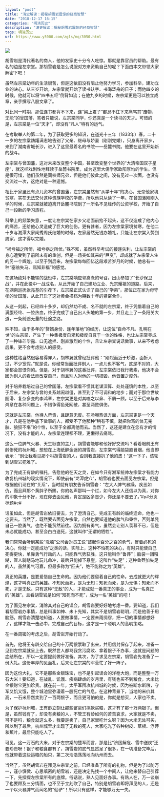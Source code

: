 ```yaml
---
layout: "post"
title: "清史解读：揭秘胡雪岩震惊的经商智慧"
date: "2018-12-17 16:15"
categories: "明清历史"
description: "清史解读：揭秘胡雪岩震惊的经商智慧"
tags: 明清历史
url: https://www.y5000.com/zgls/mq/3050.html
---
```






![](https://img.y5000.com/uploads/allimg/160830/4-160S0000424302.jpg)

胡雪岩是清代著名的商人，他的发家史十分令人吃惊。那就是靠官员的帮助。最有名的边是左宗堂。那胡雪岩是怎么说服对方来资助自己的呢？下面由本文带领大家解密下吧！

虽然左宗棠幼年的生活很苦，但是这依旧没有阻止他努力学习，参加科举，建功立业的决心。从三岁开始，左宗棠就开始了读书认字、书海泛舟的日子；而他四岁的时候，他就可以将“四书五经”倒背如流；在他九岁的时候，左宗棠更是可以独立成章，亲手撰写八股文章了。

对比同一时期，那位连书都背不下来，连“梁上君子”都忍不住下来痛骂其“废物、无能”的曾国藩，笔者只能说，左宗棠同学，你还真是一个读书的天才。可惜的是，左宗棠是一位“天才”，却没有“凡人”特有的运气。

在考取举人的第二年，为了获取更多的知识，在道光十三年（1833年）春，二十一岁的左宗棠踌躇满志地告别了父亲、继母与娇妻（刚刚完婚），只身离开家乡，来到了湖南省城长沙，进入了这里最着名的书院——岳麓书院。他要在这里开始新的战斗。

左宗棠与曾国藩，这对未来改变整个中国，甚至改变整个世界的“大清帝国双子星座”，就这样戏剧性地拜读于岳麓书院里，成为这里大儒学家欧阳厚均的学生。但是很可惜，他们虽然是同校师兄弟，但是他们彼此之间，没有见过一次面，也没有交流过一次，这绝对是一种遗憾。

相比于家里还有点儿资本的曾国藩，左宗棠虽然有“从学十年”的决心，无奈他家境贫寒，实在无法交付这种贵族学校的学费，所以他只从读了一年。在曾国藩刚刚入学的时候，左宗棠就被迫离开岳麓书院到了一所名不见经传的公资学校，开始了自己一段新的学习旅程。

科举上的频繁失意，一度让左宗棠在家乡父老面前抬不起头，这不仅造成了他内心的痛苦，还给他心灵造成了巨大的创伤。更有甚者，因为左宗棠家境贫寒，在他二十岁与湘潭大家闺秀周氏结婚的时候，左家居然无钱办婚礼，只能让左宗棠入赘到周家，这才得以完婚。

“祸兮福之所倚，福兮祸之所伏。”殊不知，虽然科举考试的接连失利，让左宗棠的身心遭受到了前所未有的重创，但是一场突如其来的“巨变”，却成就了左宗棠人生的另一个辉煌。以至于到后来，左宗棠每每回忆这段艰苦岁月的时候，他总有一种“塞翁失马、焉知非福”的感觉。

在这场绝对不能输的战役中，左宗棠响应郭嵩焘的号召，出山参加了“长沙保卫战”，并在此役中一战成名，从此开始了自己建功立业、光宗耀祖的道路。后来，在湖南巡抚张亮基的引荐下，左宗棠正式认识了自己的“学弟”，那位正在家为母守孝的曾国藩，从此开启了这对黄金搭档为期数十年的紧密合作。

从这一刻起，已经四十多岁，却仍然功不成、名不就的左宗棠，终于凭借着自己的满腹经纶、一腔热血，终于完成了自己出人头地的第一步，并且走上了一条阳关大道，一条前途无量的仕途之路。

殊不知，由于多年的“赘婿身份、连年落地”的经历，让这位“自命不凡、孔明在世”的左宗棠，产生了一种集极度自卑和极度自尊于一体的性格，也让左宗棠养成了一种锋芒毕露、口无遮拦、刚直激烈的个性，且让左宗棠说话做事，从来不考虑后果，更不会考虑别人的感受。

这种性格当然很容易得罪人，胡林翼就曾经批评他：“刚烈而近于矫激，面折人过，不少宽假。”就是说，你经常当面批评别人，一点儿也不客气，这是不对的，大家都会怨恨你的。但是，对于胡林翼的这番批评，左宗棠依旧我行我素，他决不会因为别人的看法而改变自己，而且别人对他的一切损毁，他皆置之度外。

对于培养栽培过自己的曾国藩，左宗棠看不惯其老谋深算、处处谨慎的本性，以至于后来，左宗棠与曾的关系越闹越僵，甚至到了不可调和的地步；而对于那位世故圆滑、复杂多变的李鸿章，左宗棠更是对其嗤之以鼻、不屑一顾，以至于后来与李鸿章在各种问题上，不惜争得鱼死网破，甚至两败俱伤。

这就是左宗棠，他待人苛责，且肆意无度。在冷嘲热讽方面，左宗棠更是一个天才，凡是在他手底下做事的人，都受不了他那种“稍有不慎，就把你骂的体无完肤、狼狈不堪”的个性，以至于全都离他而去。当然了，这还是建立在您有才的情况下，没有才能的人，左宗棠连理都不理，更懒得去痛骂。

这么一位脾气火暴、天生耿直的主儿，胡雪岩能够和他好好交流吗？看着眼前王有龄惨死的杭州城，想想在上海纸醉金迷的胡雪岩，左宗棠气得脑袋直冒烟，他当即表示：“别让我看见那个叫胡雪岩的人，否则我直接扒了他的皮！”这一下子，该轮到胡雪岩犯难了。

为了完成王有龄的嘱托，告慰他的在天之灵，在如今只有湘军统帅左宗棠才有能力收复杭州城的现实情况下，即使前有“龙潭虎穴”，胡雪岩也要去面见左宗棠。但是根据他们现在的“关系”，当时就有朋友告诉胡雪岩：“左大人脾气暴躁，疾恶如仇，而且拜那个黄胖子所赐，你的名声那叫一个烂，如今左大人还信以为真，对你的印象十分不好，现在你去面见他，肯定是凶多吉少，你还是不要去了。”#p#分页标题#e#

话虽如此，但是胡雪岩依旧要去，为了澄清自己，完成王有龄的临终遗命，他也一定要去。当然了，既然要去面见左宗棠，自然也要知道他的脾气和秉性，否则单凭自己一腔勇气，也绝不能贸然前往。因为拥有勇气，虽然会让别人羡慕不已，但是未必就能成功，甚至会白白送死，这就叫作“无谓的牺牲”。

我们常常会听到某些“洗脑”公司会对员工说“鼓起你百分之百的勇气，冒着必死的决心，你就一定能成功”之类的话。实际上，这种不怕死的决心，有时只能使自己死得更快，单靠勇气行动的人，只能靠气势获胜，这只能叫作“鲁莽”；脑袋一团糨糊，盲人骑瞎马地玩儿命冲，最后只能掉下悬崖，这叫作“失足”；这种鲁莽加失足的人，虽然勇气可嘉，但最多称为“匹夫”，绝不能称之为“英雄”。

真正的英雄，是要爱惜自己生命的。因为他们要留着自己的性命，去成就更大的辉煌，这才叫真正的英雄。不知死而死，是为无知；知死而死，是为无惧；知死而不死，才是无敌。只有这种“无敌”的人，才能成就一番真正的事业，成为一名真正的“英雄”。且看胡雪岩是如何“知死而不死”，成为一名“英雄”的吧！

为了面见左宗棠，消除其对自己的误会，胡雪岩要好好地考虑一番。要知道，我们看胡雪岩办事情，总是料事如神、未卜先知，其实不是胡雪岩聪明，而是他善于用脑筋，胡雪岩清楚地知道，人要做事情，一定要未雨绸缪，把一切的事情都想好了，这样才能一击必中，完成自己的目标，这才是一个聪明人的高明策略。

在一番周密的考虑之后，胡雪岩开始行动了。

首先，他将王有龄交给自己的十万两银票取了出来，并用信封保存了起来，准备一见到左宗棠就呈上去。既然世人都骂我贪污腐败、拿着银子不办事，这就是问题的症结所在，所以一定要提前做好准备。其次，为了求见左宗棠，胡雪岩先准备了一份大礼。这份丰厚的见面礼，后来让左宗棠的军营忙了好一阵子。

因为这份大礼，它不是那些金银珠宝，也不是引起误会的洋枪大炮，而是整整一万石大米！要知道，在战乱、饥饿、疾病肆虐的岁月里，有钱也买不到粮食，大米比金银财宝更加珍贵。就在前一年，太平军围攻杭州城的时候，因为被断水断粮，守军又饥又饿，整个城池里弥漫着一股死亡的气息。在这种背景下，当地的米价其高，一石米居然卖到了一百两银子，而且更可怕的是，你就是想买，人家也不卖。

为了保护杭州城，王有龄立刻让那些富豪们捐款买粮，这才有了那十万两银子。但是，虽然钱有了，却没有卖粮的人，不管王有龄如何的苦苦哀求，大家就是不卖，可不是吗，粮食就这么多，我要是卖了，自己家里吃什么呀？因为大米无处可买，所以到了最后，杭州城里才出现了无数的死人，大家吃光了各种树皮、草根、浮萍和蕉叶，最后只能吃人了。

可见，这一万石的大米，对于左宗棠的楚军而言，那是比“济困解危、雪中送炭”还要珍贵呀！银子和粮食都有了，胡雪岩的底气显然足了很多，在一切准备完毕后，他就带着这些运粮的船只，第二次浩浩荡荡地向杭州而去。

当然了，虽然胡雪岩在拜见左宗棠之前，已经准备了所有的礼物，但是为了以防万一，谨小慎微、心思缜密的胡雪岩，还是决定先找一个中间人，让他来替自己引荐一下，先探探左宗棠所有的底牌。俗话说，熟人见面好办事。有熟人在，万一谈崩了也要顾及三分情面，也不至于立刻砍了自己，特别是胡雪岩即将拜见的人，还是一个以火暴脾气而闻名的“倔驴”！所以只有这样，才能够万无一失。

